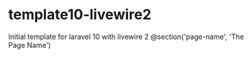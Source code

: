 # template10-livewire2
Initial template for laravel 10 with livewire 2
@section('page-name', 'The Page Name')